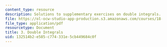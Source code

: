 ```yaml
---
content_type: resource
description: Solutions to supplementary exercises on double integrals.
file: https://ol-ocw-studio-app-production.s3.amazonaws.com/courses/18-02-multivariable-calculus-fall-2007/132514b2e585c774331e5cb449684c0f_dbl_intgrls_sol.pdf
file_type: application/pdf
resourcetype: Document
title: 3. Double Integrals
uid: 132514b2-e585-c774-331e-5cb449684c0f
---
```


